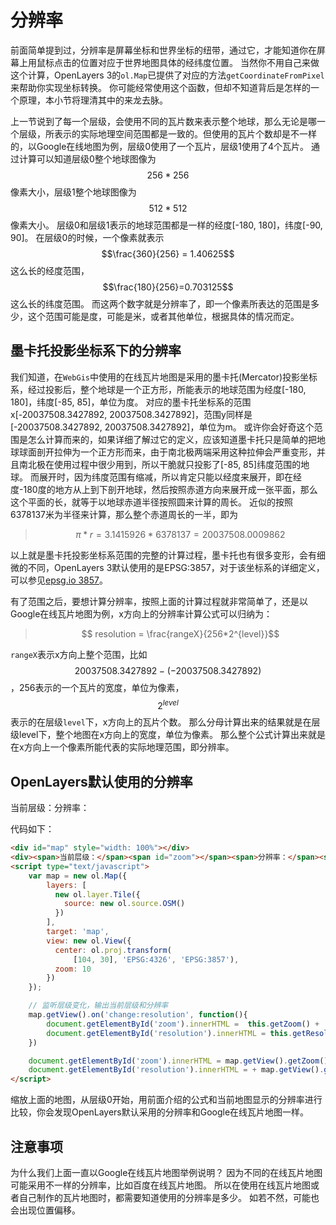 # 分辨率

前面简单提到过，分辨率是屏幕坐标和世界坐标的纽带，通过它，才能知道你在屏幕上用鼠标点击的位置对应于世界地图具体的经纬度位置。 当然你不用自己来做这个计算，OpenLayers 3的`ol.Map`已提供了对应的方法`getCoordinateFromPixel`来帮助你实现坐标转换。 你可能经常使用这个函数，但却不知道背后是怎样的一个原理，本小节将理清其中的来龙去脉。

上一节说到了每一个层级，会使用不同的瓦片数来表示整个地球，那么无论是哪一个层级，所表示的实际地理空间范围都是一致的。但使用的瓦片个数却是不一样的，以Google在线地图为例，层级0使用了一个瓦片，层级1使用了4个瓦片。 通过计算可以知道层级0整个地球图像为$$256*256$$像素大小，层级1整个地球图像为$$512*512$$像素大小。 层级0和层级1表示的地球范围都是一样的经度[-180, 180]，纬度[-90, 90]。 在层级0的时候，一个像素就表示$$\frac{360}{256} = 1.40625$$这么长的经度范围，$$\frac{180}{256}=0.703125$$这么长的纬度范围。 而这两个数字就是分辨率了，即一个像素所表达的范围是多少，这个范围可能是度，可能是米，或者其他单位，根据具体的情况而定。

## 墨卡托投影坐标系下的分辨率
我们知道，在`WebGis`中使用的在线瓦片地图是采用的墨卡托(Mercator)投影坐标系，经过投影后，整个地球是一个正方形，所能表示的地球范围为经度[-180, 180]，纬度[-85, 85]，单位为度。 对应的墨卡托坐标系的范围x[-20037508.3427892, 20037508.3427892]，范围y同样是[-20037508.3427892, 20037508.3427892]，单位为m。 或许你会好奇这个范围是怎么计算而来的，如果详细了解过它的定义，应该知道墨卡托只是简单的把地球球面剖开拉伸为一个正方形而来，由于南北极两端采用这种拉伸会严重变形，并且南北极在使用过程中很少用到，所以干脆就只投影了[-85, 85]纬度范围的地球。 而展开时，因为纬度范围有缩减，所以肯定只能以经度来展开，即在经度-180度的地方从上到下剖开地球，然后按照赤道方向来展开成一张平面，那么这个平面的长，就等于以地球赤道半径按照圆来计算的周长。 近似的按照6378137米为半径来计算，那么整个赤道周长的一半，即为
> $$\pi*r=3.1415926*6378137=20037508.0009862$$

以上就是墨卡托投影坐标系范围的完整的计算过程，墨卡托也有很多变形，会有细微的不同，OpenLayers 3默认使用的是EPSG:3857，对于该坐标系的详细定义，可以参见[epsg.io 3857](http://epsg.io/3857)。 

有了范围之后，要想计算分辨率，按照上面的计算过程就非常简单了，还是以Google在线瓦片地图为例，x方向上的分辨率计算公式可以归纳为：

> $$ resolution = \frac{rangeX}{256*2^{level}}$$

`rangeX`表示x方向上整个范围，比如 $$20037508.3427892 - (-20037508.3427892)$$，256表示的一个瓦片的宽度，单位为像素，$$2^{level}$$表示的在层级`level`下，x方向上的瓦片个数。 那么分母计算出来的结果就是在层级level下，整个地图在x方向上的宽度，单位为像素。 那么整个公式计算出来就是在x方向上一个像素所能代表的实际地理范围，即分辨率。

## OpenLayers默认使用的分辨率

<head>                  
	<link href="../src/ol3.13.1/ol.css" rel="stylesheet" type="text/css" />
	<script type="text/javascript" src="../src/ol3.13.1/ol.js" charset="utf-8"></script>
</head>
<div id="map" style="width: 100%"></div>
<div><span>当前层级：</span><span id="zoom"></span><span>分辨率：</span><span id="resolution"></span></div>
<script type="text/javascript">
	var map = new ol.Map({
		layers: [
		  new ol.layer.Tile({
		    source: new ol.source.OSM()
		  })
		],
		target: 'map',
		view: new ol.View({
		  center: ol.proj.transform(
		      [104, 30], 'EPSG:4326', 'EPSG:3857'),
		  zoom: 10
		})
	});

	map.getView().on('change:resolution', function(){
		document.getElementById('zoom').innerHTML =  this.getZoom() + '，';
		document.getElementById('resolution').innerHTML = this.getResolution();
	})

	document.getElementById('zoom').innerHTML = map.getView().getZoom() + '，';
	document.getElementById('resolution').innerHTML = + map.getView().getResolution();
</script>

代码如下：
```html
<div id="map" style="width: 100%"></div>
<div><span>当前层级：</span><span id="zoom"></span><span>分辨率：</span><span id="resolution"></span></div>
<script type="text/javascript">
	var map = new ol.Map({
		layers: [
		  new ol.layer.Tile({
		    source: new ol.source.OSM()
		  })
		],
		target: 'map',
		view: new ol.View({
		  center: ol.proj.transform(
		      [104, 30], 'EPSG:4326', 'EPSG:3857'),
		  zoom: 10
		})
	});

	// 监听层级变化，输出当前层级和分辨率
	map.getView().on('change:resolution', function(){
		document.getElementById('zoom').innerHTML =  this.getZoom() + '，';
		document.getElementById('resolution').innerHTML = this.getResolution();
	})

	document.getElementById('zoom').innerHTML = map.getView().getZoom() + '，';
	document.getElementById('resolution').innerHTML = + map.getView().getResolution();
</script>
```
缩放上面的地图，从层级0开始，用前面介绍的公式和当前地图显示的分辨率进行比较，你会发现OpenLayers默认采用的分辨率和Google在线瓦片地图一样。

## 注意事项
为什么我们上面一直以Google在线瓦片地图举例说明？ 因为不同的在线瓦片地图可能采用不一样的分辨率，比如百度在线瓦片地图。 所以在使用在线瓦片地图或者自己制作的瓦片地图时，都需要知道使用的分辨率是多少。 如若不然，可能也会出现位置偏移。 
